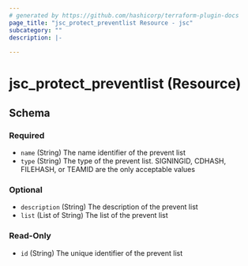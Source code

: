 ```yaml
---
# generated by https://github.com/hashicorp/terraform-plugin-docs
page_title: "jsc_protect_preventlist Resource - jsc"
subcategory: ""
description: |-
  
---
```


# jsc_protect_preventlist (Resource)





<!-- schema generated by tfplugindocs -->
## Schema

### Required

- `name` (String) The name identifier of the prevent list
- `type` (String) The type of the prevent list. SIGNINGID, CDHASH, FILEHASH, or TEAMID are the only acceptable values

### Optional

- `description` (String) The description of the prevent list
- `list` (List of String) The list of the prevent list

### Read-Only

- `id` (String) The unique identifier of the prevent list
